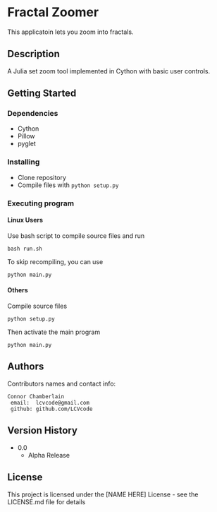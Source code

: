 # Fractal Zoomer

This applicatoin lets you zoom into fractals.

## Description

A Julia set zoom tool implemented in Cython with basic user controls.

## Getting Started

### Dependencies

* Cython
* Pillow
* pyglet

### Installing

* Clone repository
* Compile files with `python setup.py`

### Executing program

#### Linux Users
Use bash script to compile source files and run
```
bash run.sh
```
To skip recompiling, you can use
```
python main.py
```

#### Others
Compile source files
```
python setup.py
```
Then activate the main program
```
python main.py
```

## Authors

Contributors names and contact info:
    
    Connor Chamberlain
     email:  lcvcode@gmail.com
     github: github.com/LCVcode

## Version History

* 0.0
    * Alpha Release

## License

This project is licensed under the [NAME HERE] License - see the LICENSE.md file for details
